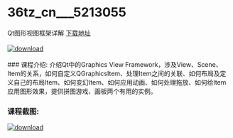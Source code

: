 # 36tz_cn___5213055
Qt图形视图框架详解
[下载地址](http://www.36tz.cn/article/5213055 "下载地址")
<br/></br>[![download](http://36tz.cn/muke_img/2020_05_12345-2-300x202.jpg "下载地址")](http://www.36tz.cn/article/5213055 "下载地址")
<br/></br>### 课程介绍:
介绍Qt中的Graphics View Framework，涉及View、Scene、Item的关系，如何自定义QGraphicsItem、处理Item之间的关联、如何布局及定义自己的布局Item、如何变幻Item、如何应用动画、如何处理拖放、如何给Item应用图形效果，提供拼图游戏、画板两个有用的实例。

### 课程截图:
[![download](http://36tz.cn/muke_img/2020_05_2-178.png "下载地址")](http://www.36tz.cn/article/5213055 "下载地址")
